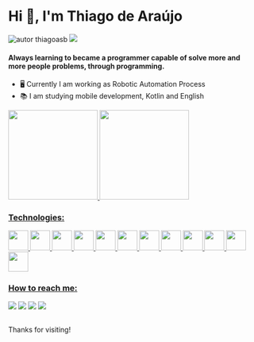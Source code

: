 # Hi 👋, I'm Thiago de Araújo
<img alt="autor thiagoasb" src="https://img.shields.io/badge/username-thiagoasb-blue"> ![](https://visitor-badge.glitch.me/badge?page_id=thiagoasb)

#### Always learning to became a programmer capable of solve more and more people problems, through programming. 

- 🖥️ Currently I am working as Robotic Automation Process
- 📚 I am studying mobile development, Kotlin and English

<div>
   <a href="https://github.com/thiagoasb">
   <img height="180em" src="https://github-readme-stats.vercel.app/api?username=thiagoasb&show_icons=true&theme=dark&include_all_commits=true&count_private=true"/>
   <img height="180em" src="https://github-readme-stats.vercel.app/api/top-langs/?username=thiagoasb&layout=compact&langs_count=7&theme=dark"/>
</div>

### Technologies:
<div style="display: inline_block">
   <img src="https://cdn.jsdelivr.net/gh/devicons/devicon/icons/android/android-original.svg" width="40"/>
   <img src="https://cdn.jsdelivr.net/gh/devicons/devicon/icons/kotlin/kotlin-original.svg" width="40"/>
   <img src="https://cdn.jsdelivr.net/gh/devicons/devicon/icons/java/java-original.svg" width="40"/>
   <img src="https://cdn.jsdelivr.net/gh/devicons/devicon/icons/html5/html5-original.svg" width="40"/>
   <img src="https://cdn.jsdelivr.net/gh/devicons/devicon/icons/css3/css3-original.svg" width="40"/>
   <img src="https://cdn.jsdelivr.net/gh/devicons/devicon/icons/javascript/javascript-original.svg" width="40"/>
   <img src="https://cdn.jsdelivr.net/gh/devicons/devicon/icons/typescript/typescript-original.svg" width="40"/>
   <img src="https://cdn.jsdelivr.net/gh/devicons/devicon/icons/nodejs/nodejs-original.svg" width="40"/>
   <img src="https://cdn.jsdelivr.net/gh/devicons/devicon/icons/react/react-original.svg" width="40"/>
   <img src="https://cdn.jsdelivr.net/gh/devicons/devicon/icons/python/python-original.svg" width="40"/>
   <img src="https://cdn.jsdelivr.net/gh/devicons/devicon/icons/postgresql/postgresql-original.svg" width="40"/>
   <img src="https://cdn.jsdelivr.net/gh/devicons/devicon/icons/docker/docker-original.svg" width="40"/>
</div>
   
### How to reach me: 
<div>   
   <a href="mailto:thiagoasbezerra@gmail.com" target="_blank"><img src="https://img.shields.io/badge/-Gmail-D14836?style=for-the-badge&logo=gmail&logoColor=white" target="_blank"></a> 
   <a href="https://linkedin.com/in/thiago-araujo-bezerra" target="_blank"><img src="https://img.shields.io/badge/-LinkedIn-%230077B5?style=for-the-badge&logo=linkedin&logoColor=white" target="_blank"></a>
   <a href="" target="_blank"><img src="https://img.shields.io/badge/-dev.to-0A0A0A?style=for-the-badge&logo=dev.to&logoColor=white" target="_blank"></a> 
   <a href="https://app.rocketseat.com.br/me/thiago-de-araujo-silva-bezerra-1566970110" target="_blank"><img src="https://img.shields.io/badge/-rocketseat_app-0A0A0A?style=for-the-badge&logo=rocketseat&logoColor=white" target="_blank"></a>
 </div>
 
##
Thanks for visiting!
